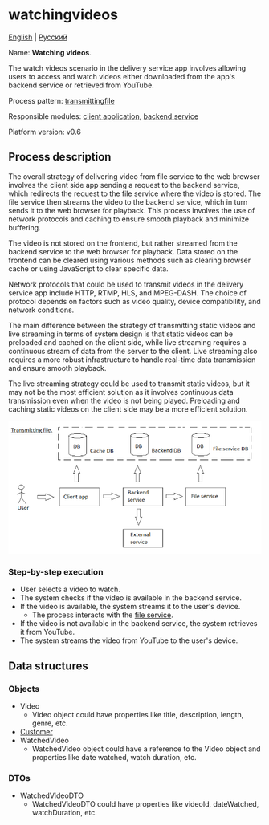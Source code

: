 # watchingvideos

[English](watchingvideos.md) | [Русский](watchingvideos.ru.md)

Name: **Watching videos**.

The watch videos scenario in the delivery service app involves allowing users to access and watch videos either downloaded from the app's backend service or retrieved from YouTube.

Process pattern: [transmittingfile](../../processpatterns/transmittingfile.md)

Responsible modules: [client application](../../frontend/customerclient.md), [backend service](../../backend/customerbackend.md)

Platform version: v0.6

## Process description

The overall strategy of delivering video from file service to the web browser involves the client side app sending a request to the backend service, which redirects the request to the file service where the video is stored. 
The file service then streams the video to the backend service, which in turn sends it to the web browser for playback. 
This process involves the use of network protocols and caching to ensure smooth playback and minimize buffering.

The video is not stored on the frontend, but rather streamed from the backend service to the web browser for playback. 
Data stored on the frontend can be cleared using various methods such as clearing browser cache or using JavaScript to clear specific data.

Network protocols that could be used to transmit videos in the delivery service app include HTTP, RTMP, HLS, and MPEG-DASH. 
The choice of protocol depends on factors such as video quality, device compatibility, and network conditions.

The main difference between the strategy of transmitting static videos and live streaming in terms of system design is that static videos can be preloaded and cached on the client side, while live streaming requires a continuous stream of data from the server to the client. 
Live streaming also requires a more robust infrastructure to handle real-time data transmission and ensure smooth playback.

The live streaming strategy could be used to transmit static videos, but it may not be the most efficient solution as it involves continuous data transmission even when the video is not being played. 
Preloading and caching static videos on the client side may be a more efficient solution.

![transmittingfile_overall](../../img/processpatterns/transmittingfile_overall.png)

### Step-by-step execution

- User selects a video to watch.
- The system checks if the video is available in the backend service.
- If the video is available, the system streams it to the user's device.
    - The process interacts with the [file service](../../backend/fileservice.md).
- If the video is not available in the backend service, the system retrieves it from YouTube.
- The system streams the video from YouTube to the user's device.

## Data structures

### Objects

- Video
    - Video object could have properties like title, description, length, genre, etc. 
- [Customer](https://github.com/alexeysp11/workflow-lib/blob/main/src/Models/Business/Customers/Customer.cs)
- WatchedVideo
    - WatchedVideo object could have a reference to the Video object and properties like date watched, watch duration, etc. 

### DTOs

- WatchedVideoDTO
    - WatchedVideoDTO could have properties like videoId, dateWatched, watchDuration, etc.
